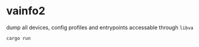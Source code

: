 # vainfo2

dump all devices, config profiles and entrypoints accessable through `libva`

```bash
cargo run
```
